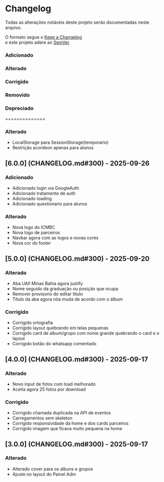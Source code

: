 # Changelog

Todas as alterações notáveis deste projeto serão documentadas neste arquivo.

O formato segue o [Keep a Changelog](https://keepachangelog.com/pt-BR/1.0.0/)  
e este projeto adere ao [SemVer](https://semver.org/lang/pt-BR/).

### Adicionado

### Alterado

### Corrigido

### Removido

### Depreciado

==============

### Alterado

- LocalStorage para SessionStorage(temporario)
- Restrição acordeon apenas para alunos

## [6.0.0] (CHANGELOG.md#300) - 2025-09-26

### Adicionado

- Adicionado login via GoogleAuth
- Adicionado tratamento de auth
- Adicionado loading
- Adicionado questionario para alunos

### Alterado

- Nova logo do ICMBC
- Nova logo de parceiros
- Navbar agora com as logos e novas cores
- Nova cor do footer

## [5.0.0] (CHANGELOG.md#300) - 2025-09-20

### Alterado

- Aba UAI! Minas Bahia agora justify
- Nome seguido da graduação ou posição que ocupa
- Remover provisorio do editar título
- Título da aba agora nõa muda de acordo com o álbum

### Corrigido

- Corrigido ortografia
- Corrigido layout quebrando em telas pequenas
- Corrigido card de album/grupo com nome grande quebrando o card e o layout
- Corrigido botão do whatsapp comentado

## [4.0.0] (CHANGELOG.md#300) - 2025-09-17

### Alterado

- Novo input de fotos com load melhorado
- Aceita agora 25 fotos por download

### Corrigido

- Corrigido chamada duplicada na API de eventos
- Carregamentos sem skeleton
- Corrigido responsividade da home e dos cards parceiros
- Corrigido imagem que ficava muito pequena na home

## [3.0.0] (CHANGELOG.md#300) - 2025-09-17

### Alterado

- Alterado cover para os albuns e grupos
- Ajuste no layout do Painel Adm
